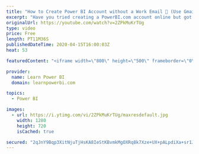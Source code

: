 ```yaml
---
title: "How to Create Power BI Account without a Work Email 📧 (Use Gmail/Outlook/Hotmail)"
excerpt: "Have you tried creating a PowerBI.com account online but got stuck because you did not have a Work Email? Let me show you the best workaround you can use, to create a Power BI account if you just have a Gmail, Outlook or Hotmail address.  ➔ Links mentioned in the Video ▪️ Power BI Tutorial From Beginner"
originalUrl: https://youtube.com/watch?v=2ZPkMuKrTUg
type: video
price: Free
length: PT11M36S
publishedDateTime: 2020-04-15T16:00:03Z
heat: 53

featuredContent: "<iframe width=\"800\" height=\"500\" frameborder=\"0\" src=\"https://www.youtube.com/embed/2ZPkMuKrTUg\" allow=\"accelerometer; autoplay; encrypted-media; gyroscope; picture-in-picture\" allowfullscreen></iframe>"

provider:
  name: Learn Power BI
  domain: learnpowerbi.com

topics:
  - Power BI

images:
  - url: https://i.ytimg.com/vi/2ZPkMuKrTUg/maxresdefault.jpg
    width: 1280
    height: 720
    isCached: true

secured: "2qJnY9Bqp3XitNjuTjHsKA8IeStKBvmkMgOXRq8k7Xze+UX+pALpdiXa+sr1JJOVOxhE4rL/YYlPweNsgy2AhxAeWsyoeLRggAWzjDF6ROSwqGR2Rm50SYIX+iTRk7VpuOXQ/rTJRedWOB67KTfOy8ybBArolPw4y6UgIfkArt4A4+h5eC2u5STw2rDNazWH98P8PWxcOMHiGAz0tMOTcjHv5Hit5zPB++VZ8ciOdldmfhzpD18EyuMls2yJ8Hdm/wy0C50oco0DR0rMY8AcKWoFcMCzwuWWTAUzB3ZMo54b6Se9NhXq48nUu+BqHJU8/ho8uqf1c+bwbKPDvG1xNvwZEXU7kTUPA98GPbEgNanxPkPQz7gd/raosduliHYkxGnPyLXKy1639k4P/14r4V56yVXFMl6VHpMvKnqP7Lc=;mTbt39GLteNBaoEotvgcWQ=="
---
```



